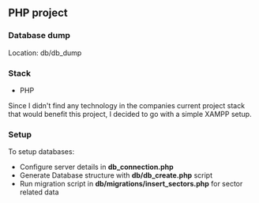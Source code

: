 ## PHP project 

### Database dump
Location: db/db_dump  

### Stack
- PHP  

Since I didn't find any technology in the companies current project stack that would benefit this project, I decided to go with a simple XAMPP setup.

### Setup

To setup databases:
- Configure server details in **db_connection.php**
- Generate Database structure with **db/db_create.php** script
- Run migration script in **db/migrations/insert_sectors.php** for sector related data
